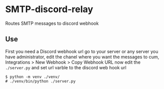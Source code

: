 # SMTP-discord-relay
Routes SMTP messages to discord webhook

## Use
First you need a Discord webhook url
go to your server or any server you have administrator, edit the chanel where you want the messages to cum, Integrations > New Webhook > Copy Webhook URL
now edit the `./server.py` and set url varble to the discord web hook url

```
$ python -m venv ./venv/
# ./venv/bin/python ./server.py
```

